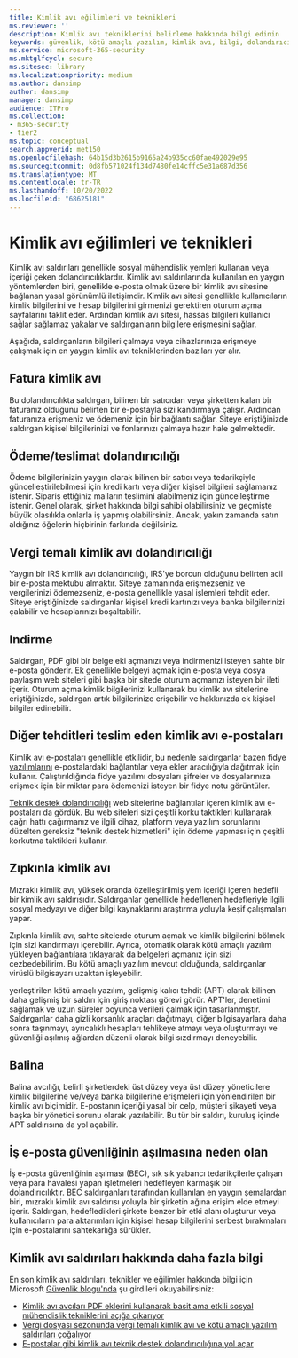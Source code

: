 ```yaml
---
title: Kimlik avı eğilimleri ve teknikleri
ms.reviewer: ''
description: Kimlik avı tekniklerini belirleme hakkında bilgi edinin
keywords: güvenlik, kötü amaçlı yazılım, kimlik avı, bilgi, dolandırıcılık, sosyal mühendislik, yem, yem, yem, koruma, eğilimler, hedefli saldırı, zıpkınla kimlik avı, balina avcılığı
ms.service: microsoft-365-security
ms.mktglfcycl: secure
ms.sitesec: library
ms.localizationpriority: medium
ms.author: dansimp
author: dansimp
manager: dansimp
audience: ITPro
ms.collection:
- m365-security
- tier2
ms.topic: conceptual
search.appverid: met150
ms.openlocfilehash: 64b15d3b2615b9165a24b935cc60fae492029e95
ms.sourcegitcommit: 0d8fb571024f134d7480fe14cffc5e31a687d356
ms.translationtype: MT
ms.contentlocale: tr-TR
ms.lasthandoff: 10/20/2022
ms.locfileid: "68625181"
---
```

# <a name="phishing-trends-and-techniques"></a>Kimlik avı eğilimleri ve teknikleri

Kimlik avı saldırıları genellikle sosyal mühendislik yemleri kullanan veya içeriği çeken dolandırıcılıklardır. Kimlik avı saldırılarında kullanılan en yaygın yöntemlerden biri, genellikle e-posta olmak üzere bir kimlik avı sitesine bağlanan yasal görünümlü iletişimdir. Kimlik avı sitesi genellikle kullanıcıların kimlik bilgilerini ve hesap bilgilerini girmenizi gerektiren oturum açma sayfalarını taklit eder. Ardından kimlik avı sitesi, hassas bilgileri kullanıcı sağlar sağlamaz yakalar ve saldırganların bilgilere erişmesini sağlar.

Aşağıda, saldırganların bilgileri çalmaya veya cihazlarınıza erişmeye çalışmak için en yaygın kimlik avı tekniklerinden bazıları yer alır.

## <a name="invoice-phishing"></a>Fatura kimlik avı

Bu dolandırıcılıkta saldırgan, bilinen bir satıcıdan veya şirketten kalan bir faturanız olduğunu belirten bir e-postayla sizi kandırmaya çalışır. Ardından faturanıza erişmeniz ve ödemeniz için bir bağlantı sağlar. Siteye eriştiğinizde saldırgan kişisel bilgilerinizi ve fonlarınızı çalmaya hazır hale gelmektedir.

## <a name="paymentdelivery-scam"></a>Ödeme/teslimat dolandırıcılığı

Ödeme bilgilerinizin yaygın olarak bilinen bir satıcı veya tedarikçiyle güncelleştirilebilmesi için kredi kartı veya diğer kişisel bilgileri sağlamanız istenir. Sipariş ettiğiniz malların teslimini alabilmeniz için güncelleştirme istenir. Genel olarak, şirket hakkında bilgi sahibi olabilirsiniz ve geçmişte büyük olasılıkla onlarla iş yapmış olabilirsiniz. Ancak, yakın zamanda satın aldığınız öğelerin hiçbirinin farkında değilsiniz.

## <a name="tax-themed-phishing-scams"></a>Vergi temalı kimlik avı dolandırıcılığı

Yaygın bir IRS kimlik avı dolandırıcılığı, IRS'ye borcun olduğunu belirten acil bir e-posta mektubu almaktır. Siteye zamanında erişmezseniz ve vergilerinizi ödemezseniz, e-posta genellikle yasal işlemleri tehdit eder. Siteye eriştiğinizde saldırganlar kişisel kredi kartınızı veya banka bilgilerinizi çalabilir ve hesaplarınızı boşaltabilir.

## <a name="downloads"></a>Indirme

Saldırgan, PDF gibi bir belge eki açmanızı veya indirmenizi isteyen sahte bir e-posta gönderir. Ek genellikle belgeyi açmak için e-posta veya dosya paylaşım web siteleri gibi başka bir sitede oturum açmanızı isteyen bir ileti içerir. Oturum açma kimlik bilgilerinizi kullanarak bu kimlik avı sitelerine eriştiğinizde, saldırgan artık bilgilerinize erişebilir ve hakkınızda ek kişisel bilgiler edinebilir.

## <a name="phishing-emails-that-deliver-other-threats"></a>Diğer tehditleri teslim eden kimlik avı e-postaları

Kimlik avı e-postaları genellikle etkilidir, bu nedenle saldırganlar bazen fidye [yazılımlarını](/security/compass/human-operated-ransomware) e-postalardaki bağlantılar veya ekler aracılığıyla dağıtmak için kullanır. Çalıştırıldığında fidye yazılımı dosyaları şifreler ve dosyalarınıza erişmek için bir miktar para ödemenizi isteyen bir fidye notu görüntüler.

[Teknik destek dolandırıcılığı](support-scams.md) web sitelerine bağlantılar içeren kimlik avı e-postaları da gördük. Bu web siteleri sizi çeşitli korku taktikleri kullanarak çağrı hattı çağırmanız ve ilgili cihaz, platform veya yazılım sorunlarını düzelten gereksiz "teknik destek hizmetleri" için ödeme yapması için çeşitli korkutma taktikleri kullanır.

## <a name="spear-phishing"></a>Zıpkınla kimlik avı

Mızraklı kimlik avı, yüksek oranda özelleştirilmiş yem içeriği içeren hedefli bir kimlik avı saldırısıdır. Saldırganlar genellikle hedeflenen hedefleriyle ilgili sosyal medyayı ve diğer bilgi kaynaklarını araştırma yoluyla keşif çalışmaları yapar.

Zıpkınla kimlik avı, sahte sitelerde oturum açmak ve kimlik bilgilerini bölmek için sizi kandırmayı içerebilir. Ayrıca, otomatik olarak kötü amaçlı yazılım yükleyen bağlantılara tıklayarak da belgeleri açmanız için sizi cezbedebilirim. Bu kötü amaçlı yazılım mevcut olduğunda, saldırganlar virüslü bilgisayarı uzaktan işleyebilir.

yerleştirilen kötü amaçlı yazılım, gelişmiş kalıcı tehdit (APT) olarak bilinen daha gelişmiş bir saldırı için giriş noktası görevi görür. APT'ler, denetimi sağlamak ve uzun süreler boyunca verileri çalmak için tasarlanmıştır. Saldırganlar daha gizli korsanlık araçları dağıtmayı, diğer bilgisayarlara daha sonra taşınmayı, ayrıcalıklı hesapları tehlikeye atmayı veya oluşturmayı ve güvenliği aşılmış ağlardan düzenli olarak bilgi sızdırmayı deneyebilir.

## <a name="whaling"></a>Balina

Balina avcılığı, belirli şirketlerdeki üst düzey veya üst düzey yöneticilere kimlik bilgilerine ve/veya banka bilgilerine erişmeleri için yönlendirilen bir kimlik avı biçimidir. E-postanın içeriği yasal bir celp, müşteri şikayeti veya başka bir yönetici sorunu olarak yazılabilir. Bu tür bir saldırı, kuruluş içinde APT saldırısına da yol açabilir.

## <a name="business-email-compromise"></a>İş e-posta güvenliğinin aşılmasına neden olan

İş e-posta güvenliğinin aşılması (BEC), sık sık yabancı tedarikçilerle çalışan veya para havalesi yapan işletmeleri hedefleyen karmaşık bir dolandırıcılıktır. BEC saldırganları tarafından kullanılan en yaygın şemalardan biri, mızraklı kimlik avı saldırısı yoluyla bir şirketin ağına erişim elde etmeyi içerir. Saldırgan, hedefledikleri şirkete benzer bir etki alanı oluşturur veya kullanıcıların para aktarımları için kişisel hesap bilgilerini serbest bırakmaları için e-postalarını sahtekarlığa sürükler.

## <a name="more-information-about-phishing-attacks"></a>Kimlik avı saldırıları hakkında daha fazla bilgi

En son kimlik avı saldırıları, teknikler ve eğilimler hakkında bilgi için Microsoft [Güvenlik blogu'nda](https://www.microsoft.com/security/blog/) şu girdileri okuyabilirsiniz:

- [Kimlik avı avcıları PDF eklerini kullanarak basit ama etkili sosyal mühendislik tekniklerini açığa çıkarıyor](https://cloudblogs.microsoft.com/microsoftsecure/2017/01/26/phishers-unleash-simple-but-effective-social-engineering-techniques-using-pdf-attachments/?source=mmpc)
- [Vergi dosyası sezonunda vergi temalı kimlik avı ve kötü amaçlı yazılım saldırıları çoğalıyor](https://cloudblogs.microsoft.com/microsoftsecure/2017/03/20/tax-themed-phishing-and-malware-attacks-proliferate-during-the-tax-filing-season/?source=mmpc)
- [E-postalar gibi kimlik avı teknik destek dolandırıcılığına yol açar](https://cloudblogs.microsoft.com/microsoftsecure/2017/08/07/links-in-phishing-like-emails-lead-to-tech-support-scam/?source=mmpc)
